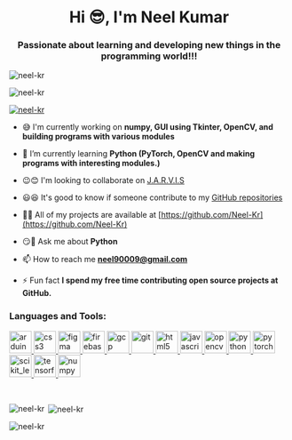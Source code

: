 <h1 align="center">Hi 😎, I'm Neel Kumar</h1>
<h3 align="center">Passionate about learning and developing new things in the programming world!!!</h3>
<p align="centre"> <img src="https://user-images.githubusercontent.com/75318831/103148098-2363dd80-4782-11eb-848e-7bfb93ddd863.png" alt="neel-kr" /> </p>
<p align="left"> <img src="https://komarev.com/ghpvc/?username=neel-kr&label=Profile%20views&color=0e75b6&style=flat" alt="neel-kr" /> </p>

<p align="left"> <a href="https://github.com/ryo-ma/github-profile-trophy"><img src="https://github-profile-trophy.vercel.app/?username=neel-kr" alt="neel-kr" /></a> </p>

- 😅 I'm currently working on **numpy, GUI using Tkinter, OpenCV, and building programs with various modules**

- 🌿 I’m currently learning **Python (PyTorch, OpenCV and making programs with interesting modules.)**

- 😉😊 I'm looking to collaborate on [J.A.R.V.I.S](https://github.com/Neel-Kr/J.A.R.V.I.S)

- 😃😆 It's good to know if someone contribute to my [GitHub repositories](https://github.com/Neel-Kr?tab=repositories)

- 👨‍💻 All of my projects are available at [https://github.com/Neel-Kr](https://github.com/Neel-Kr)

- 😏💬 Ask me about **Python**

- 📫 How to reach me **neel90009@gmail.com**

- ⚡ Fun fact **I spend my free time contributing open source projects at GitHub.**


<h3 align="left">Languages and Tools:</h3>
<p align="left"> <a href="https://www.arduino.cc/" target="_blank"> <img src="https://cdn.worldvectorlogo.com/logos/arduino-1.svg" alt="arduino" width="40" height="40"/> </a> <a href="https://www.w3schools.com/css/" target="_blank"> <img src="https://devicons.github.io/devicon/devicon.git/icons/css3/css3-original-wordmark.svg" alt="css3" width="40" height="40"/> </a> <a href="https://www.figma.com/" target="_blank"> <img src="https://www.vectorlogo.zone/logos/figma/figma-icon.svg" alt="figma" width="40" height="40"/> </a> <a href="https://firebase.google.com/" target="_blank"> <img src="https://www.vectorlogo.zone/logos/firebase/firebase-icon.svg" alt="firebase" width="40" height="40"/> </a> <a href="https://cloud.google.com" target="_blank"> <img src="https://www.vectorlogo.zone/logos/google_cloud/google_cloud-icon.svg" alt="gcp" width="40" height="40"/> </a> <a href="https://git-scm.com/" target="_blank"> <img src="https://www.vectorlogo.zone/logos/git-scm/git-scm-icon.svg" alt="git" width="40" height="40"/> </a> <a href="https://www.w3.org/html/" target="_blank"> <img src="https://devicons.github.io/devicon/devicon.git/icons/html5/html5-original-wordmark.svg" alt="html5" width="40" height="40"/> </a> <a href="https://developer.mozilla.org/en-US/docs/Web/JavaScript" target="_blank"> <img src="https://devicons.github.io/devicon/devicon.git/icons/javascript/javascript-original.svg" alt="javascript" width="40" height="40"/> </a> <a href="https://opencv.org/" target="_blank"> <img src="https://www.vectorlogo.zone/logos/opencv/opencv-icon.svg" alt="opencv" width="40" height="40"/> </a> <a href="https://www.python.org" target="_blank"> <img src="https://devicons.github.io/devicon/devicon.git/icons/python/python-original.svg" alt="python" width="40" height="40"/> </a> <a href="https://pytorch.org/" target="_blank"> <img src="https://www.vectorlogo.zone/logos/pytorch/pytorch-icon.svg" alt="pytorch" width="40" height="40"/> </a> <a href="https://scikit-learn.org/" target="_blank"> <img src="https://upload.wikimedia.org/wikipedia/commons/0/05/Scikit_learn_logo_small.svg" alt="scikit_learn" width="40" height="40"/> </a> <a href="https://www.tensorflow.org" target="_blank"> <img src="https://www.vectorlogo.zone/logos/tensorflow/tensorflow-icon.svg" alt="tensorflow" width="40" height="40"/> </a> <a href="https://numpy.org/" target="_blank"> <img src="https://www.vectorlogo.zone/logos/numpy/numpy-icon.svg" alt="numpy" width="40" height="40"/> </a></p>
<br />
<p><img align="left" src="https://github-readme-stats.vercel.app/api/top-langs?username=neel-kr&show_icons=true&locale=en&layout=compact" alt="neel-kr" /></p>

<p>&nbsp;<img align="center" src="https://github-readme-stats.vercel.app/api?username=neel-kr&show_icons=true&locale=en" alt="neel-kr" /></p>

<p><img align="center" src="https://github-readme-streak-stats.herokuapp.com/?user=neel-kr&" alt="neel-kr" /></p>
